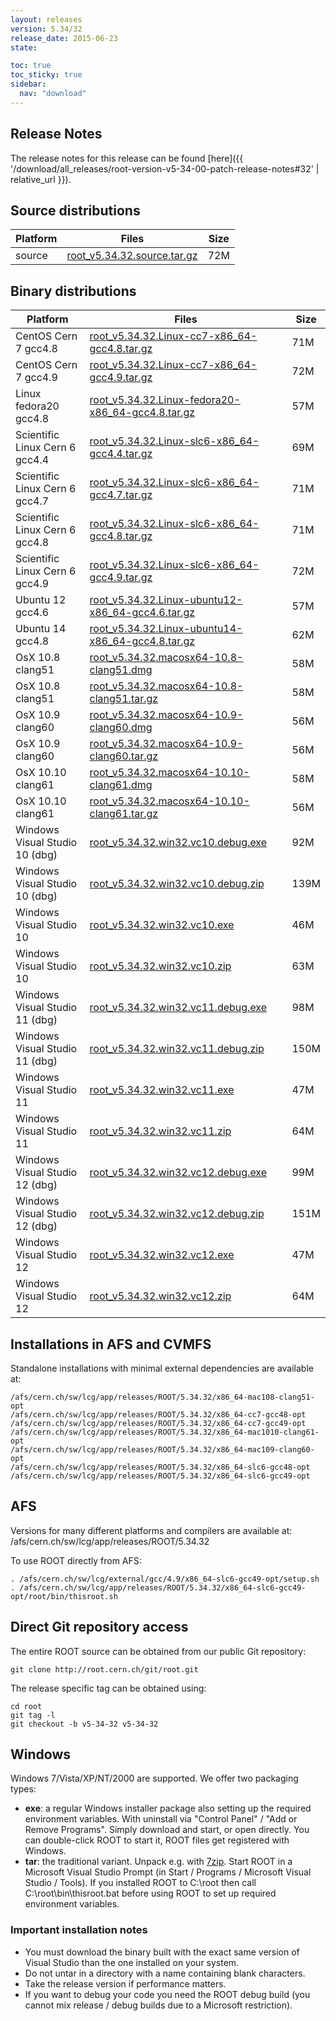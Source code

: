 ```yaml
---
layout: releases
version: 5.34/32
release_date: 2015-06-23
state:

toc: true
toc_sticky: true
sidebar:
  nav: "download"
---
```



## Release Notes
The release notes for this release can be found [here]({{ '/download/all_releases/root-version-v5-34-00-patch-release-notes#32' | relative_url }}).

## Source distributions

| Platform       | Files | Size |
|-----------|-------|-----|
| source | [root_v5.34.32.source.tar.gz](https://root.cern.ch/download/root_v5.34.32.source.tar.gz) |  72M |


## Binary distributions

| Platform       | Files | Size |
|-----------|-------|-----|
| CentOS Cern 7 gcc4.8 | [root_v5.34.32.Linux-cc7-x86_64-gcc4.8.tar.gz](https://root.cern.ch/download/root_v5.34.32.Linux-cc7-x86_64-gcc4.8.tar.gz) |  71M |
| CentOS Cern 7 gcc4.9 | [root_v5.34.32.Linux-cc7-x86_64-gcc4.9.tar.gz](https://root.cern.ch/download/root_v5.34.32.Linux-cc7-x86_64-gcc4.9.tar.gz) |  72M |
| Linux fedora20 gcc4.8 | [root_v5.34.32.Linux-fedora20-x86_64-gcc4.8.tar.gz](https://root.cern.ch/download/root_v5.34.32.Linux-fedora20-x86_64-gcc4.8.tar.gz) |  57M |
| Scientific Linux Cern 6 gcc4.4 | [root_v5.34.32.Linux-slc6-x86_64-gcc4.4.tar.gz](https://root.cern.ch/download/root_v5.34.32.Linux-slc6-x86_64-gcc4.4.tar.gz) |  69M |
| Scientific Linux Cern 6 gcc4.7 | [root_v5.34.32.Linux-slc6-x86_64-gcc4.7.tar.gz](https://root.cern.ch/download/root_v5.34.32.Linux-slc6-x86_64-gcc4.7.tar.gz) |  71M |
| Scientific Linux Cern 6 gcc4.8 | [root_v5.34.32.Linux-slc6-x86_64-gcc4.8.tar.gz](https://root.cern.ch/download/root_v5.34.32.Linux-slc6-x86_64-gcc4.8.tar.gz) |  71M |
| Scientific Linux Cern 6 gcc4.9 | [root_v5.34.32.Linux-slc6-x86_64-gcc4.9.tar.gz](https://root.cern.ch/download/root_v5.34.32.Linux-slc6-x86_64-gcc4.9.tar.gz) |  72M |
| Ubuntu 12 gcc4.6 | [root_v5.34.32.Linux-ubuntu12-x86_64-gcc4.6.tar.gz](https://root.cern.ch/download/root_v5.34.32.Linux-ubuntu12-x86_64-gcc4.6.tar.gz) |  57M |
| Ubuntu 14 gcc4.8 | [root_v5.34.32.Linux-ubuntu14-x86_64-gcc4.8.tar.gz](https://root.cern.ch/download/root_v5.34.32.Linux-ubuntu14-x86_64-gcc4.8.tar.gz) |  62M |
| OsX 10.8 clang51 | [root_v5.34.32.macosx64-10.8-clang51.dmg](https://root.cern.ch/download/root_v5.34.32.macosx64-10.8-clang51.dmg) |  58M |
| OsX 10.8 clang51 | [root_v5.34.32.macosx64-10.8-clang51.tar.gz](https://root.cern.ch/download/root_v5.34.32.macosx64-10.8-clang51.tar.gz) |  58M |
| OsX 10.9 clang60 | [root_v5.34.32.macosx64-10.9-clang60.dmg](https://root.cern.ch/download/root_v5.34.32.macosx64-10.9-clang60.dmg) |  56M |
| OsX 10.9 clang60 | [root_v5.34.32.macosx64-10.9-clang60.tar.gz](https://root.cern.ch/download/root_v5.34.32.macosx64-10.9-clang60.tar.gz) |  56M |
| OsX 10.10 clang61 | [root_v5.34.32.macosx64-10.10-clang61.dmg](https://root.cern.ch/download/root_v5.34.32.macosx64-10.10-clang61.dmg) |  58M |
| OsX 10.10 clang61 | [root_v5.34.32.macosx64-10.10-clang61.tar.gz](https://root.cern.ch/download/root_v5.34.32.macosx64-10.10-clang61.tar.gz) |  56M |
| Windows Visual Studio 10 (dbg) | [root_v5.34.32.win32.vc10.debug.exe](https://root.cern.ch/download/root_v5.34.32.win32.vc10.debug.exe) |  92M |
| Windows Visual Studio 10 (dbg) | [root_v5.34.32.win32.vc10.debug.zip](https://root.cern.ch/download/root_v5.34.32.win32.vc10.debug.zip) | 139M |
| Windows Visual Studio 10 | [root_v5.34.32.win32.vc10.exe](https://root.cern.ch/download/root_v5.34.32.win32.vc10.exe) |  46M |
| Windows Visual Studio 10 | [root_v5.34.32.win32.vc10.zip](https://root.cern.ch/download/root_v5.34.32.win32.vc10.zip) |  63M |
| Windows Visual Studio 11 (dbg) | [root_v5.34.32.win32.vc11.debug.exe](https://root.cern.ch/download/root_v5.34.32.win32.vc11.debug.exe) |  98M |
| Windows Visual Studio 11 (dbg) | [root_v5.34.32.win32.vc11.debug.zip](https://root.cern.ch/download/root_v5.34.32.win32.vc11.debug.zip) | 150M |
| Windows Visual Studio 11 | [root_v5.34.32.win32.vc11.exe](https://root.cern.ch/download/root_v5.34.32.win32.vc11.exe) |  47M |
| Windows Visual Studio 11 | [root_v5.34.32.win32.vc11.zip](https://root.cern.ch/download/root_v5.34.32.win32.vc11.zip) |  64M |
| Windows Visual Studio 12 (dbg) | [root_v5.34.32.win32.vc12.debug.exe](https://root.cern.ch/download/root_v5.34.32.win32.vc12.debug.exe) |  99M |
| Windows Visual Studio 12 (dbg) | [root_v5.34.32.win32.vc12.debug.zip](https://root.cern.ch/download/root_v5.34.32.win32.vc12.debug.zip) | 151M |
| Windows Visual Studio 12 | [root_v5.34.32.win32.vc12.exe](https://root.cern.ch/download/root_v5.34.32.win32.vc12.exe) |  47M |
| Windows Visual Studio 12 | [root_v5.34.32.win32.vc12.zip](https://root.cern.ch/download/root_v5.34.32.win32.vc12.zip) |  64M |



## Installations in AFS and CVMFS
Standalone installations with minimal external dependencies are available at:
~~~
/afs/cern.ch/sw/lcg/app/releases/ROOT/5.34.32/x86_64-mac108-clang51-opt
/afs/cern.ch/sw/lcg/app/releases/ROOT/5.34.32/x86_64-cc7-gcc48-opt
/afs/cern.ch/sw/lcg/app/releases/ROOT/5.34.32/x86_64-cc7-gcc49-opt
/afs/cern.ch/sw/lcg/app/releases/ROOT/5.34.32/x86_64-mac1010-clang61-opt
/afs/cern.ch/sw/lcg/app/releases/ROOT/5.34.32/x86_64-mac109-clang60-opt
/afs/cern.ch/sw/lcg/app/releases/ROOT/5.34.32/x86_64-slc6-gcc48-opt
/afs/cern.ch/sw/lcg/app/releases/ROOT/5.34.32/x86_64-slc6-gcc49-opt
~~~

## AFS
Versions for many different platforms and compilers are available at:
/afs/cern.ch/sw/lcg/app/releases/ROOT/5.34.32

To use ROOT directly from AFS:
~~~
. /afs/cern.ch/sw/lcg/external/gcc/4.9/x86_64-slc6-gcc49-opt/setup.sh
. /afs/cern.ch/sw/lcg/app/releases/ROOT/5.34.32/x86_64-slc6-gcc49-opt/root/bin/thisroot.sh
~~~

## Direct Git repository access
The entire ROOT source can be obtained from our public Git repository:

~~~
git clone http://root.cern.ch/git/root.git
~~~
The release specific tag can be obtained using:
~~~
cd root
git tag -l
git checkout -b v5-34-32 v5-34-32
~~~

## Windows
Windows 7/Vista/XP/NT/2000 are supported. We offer two packaging types:

 * **exe**: a regular Windows installer package also setting up the required environment variables. With uninstall via "Control Panel" / "Add or Remove Programs". Simply download and start, or open directly. You can double-click ROOT to start it, ROOT files get registered with Windows.
 * **tar**: the traditional variant. Unpack e.g. with [7zip](http://www.7-zip.org). Start ROOT in a Microsoft Visual Studio Prompt (in Start / Programs / Microsoft Visual Studio / Tools). If you installed ROOT to C:\root then call C:\root\bin\thisroot.bat before using ROOT to set up required environment variables.

### Important installation notes
 * You must download the binary built with the exact same version of Visual Studio than the one installed on your system.
 * Do not untar in a directory with a name containing blank characters.
 * Take the release version if performance matters.
 * If you want to debug your code you need the ROOT debug build (you cannot mix release / debug builds due to a Microsoft restriction).